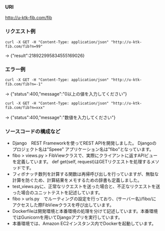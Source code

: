 ### URI
http://u-ktk-fib.com/fib

### リクエスト例
```
curl -X GET -H "Content-Type: application/json" "http://u-ktk-fib.com/fib?n=99"
```
-> {"result":218922995834555169026}
### エラー例
```
curl -X GET -H "Content-Type: application/json" "http://u-ktk-fib.com/fib?n=-1"
```
-> {"status":400,"message":"0以上の値を入力してください"}

```
curl -X GET -H "Content-Type: application/json" "http://u-ktk-fib.com/fib?n=xxx"
```
-> {"status":400,"message":"数値を入力してください"}


### ソースコードの構成など
+ Django　REST Frameworkを使ってREST APIを開発しました。
  Djangoのプロジェクト名は"Speee" アプリケーション名は"fibo"となっています。
+ fibo > views.py > FibViewクラスで、実際にクライアントに返すAPIビューを定義しています。
  def get(self, request)はGETリクエストを処理するメソッドです。
+ フィボナッチ数列を計算する関数は再帰呼び出しを行っていますが、無駄な計算を防ぐため、計算結果をメモするための辞書も定義しました。
+ test_views.pyに、正常なリクエストを送った場合と、不正なリクエストを送った場合のユニットテストを記述しています。
+ fibo > urls.py　でルーティングの設定を行っており、(サーバー名)/fibo/にアクセスした際FibViewクラスを呼び出しています。
+ Dockerfileは開発環境と本番環境の処理を分けて記述しています。本番環境ではGunicornを用いてDjangoアプリを実行しています。
+ 本番環境では、Amazon EC2インスタンス内でDockerを起動しています。
